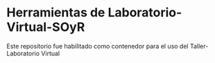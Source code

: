 # Herramientas de Laboratorio-Virtual-SOyR
Este repositorio fue habilitado como contenedor para el uso del Taller-Laboratorio Virtual
